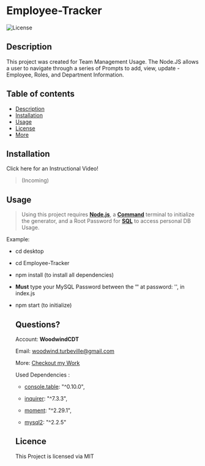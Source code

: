 # **Employee-Tracker**

![License](https://img.shields.io/badge/License-MIT-green.svg)
  
  ## Description 
  
  This project was created for Team Management Usage. The Node.JS allows a user to navigate through a series of Prompts to add, view, update - Employee, Roles, and Department Information.
  
  ## Table of contents
  
  - [Description](#Description)
  - [Installation](#Installation)
  - [Usage](#Usage)
  - [License](#License)
  - [More](#Questions)
  
  
  ## Installation
  
  Click here for an Instructional Video!
  > (Incoming)
  
  ## Usage
  
  > Using this project requires [**Node.js**](https://nodejs.org/en/), a [**Command**](https://docs.microsoft.com/en-us/windows-server/administration/windows-commands/cmd) terminal to initialize the generator, and a Root Password for [**SQL**](https://dev.mysql.com/doc/) to access personal DB Usage.

Example:
- cd desktop
- cd Employee-Tracker
- npm install (to install all dependencies)
- **Must** type your MySQL Password between the **''** at password: '', in index.js
- npm start (to initialize)

  ## Questions?

  Account: **WoodwindCDT**

  Email: woodwind.turbeville@gmail.com

  More: [Checkout my Work](https://github.com/WoodwindCDT)

  Used Dependencies :

    - [console.table](https://www.npmjs.com/package/console.table): "^0.10.0",

    - [inquirer](https://www.npmjs.com/package/inquirer): "^7.3.3",

    - [moment](https://www.npmjs.com/package/moment): "^2.29.1",

    - [mysql2](https://www.npmjs.com/package/mysql2): "^2.2.5"

  ## Licence
  This Project is licensed via MIT
